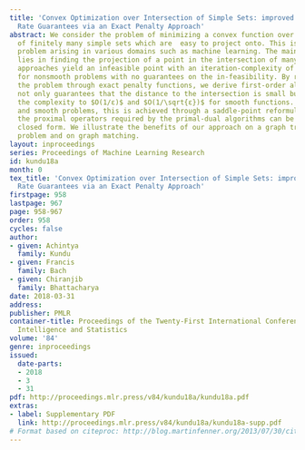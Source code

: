 ```yaml
---
title: 'Convex Optimization over Intersection of Simple Sets: improved Convergence
  Rate Guarantees via an Exact Penalty Approach'
abstract: We consider the problem of minimizing a convex function over the intersection
  of finitely many simple sets which are  easy to project onto. This is an important
  problem arising in various domains such as machine learning. The main difficulty
  lies in finding the projection of a point in the intersection of many sets. Existing
  approaches yield an infeasible point with an iteration-complexity of $O(1/ε^2)$
  for nonsmooth problems with no guarantees on the in-feasibility. By reformulating
  the problem through exact penalty functions, we derive first-order algorithms which
  not only guarantees that the distance to the intersection is small but also improve
  the complexity to $O(1/ε)$ and $O(1/\sqrt{ε})$ for smooth functions. For composite
  and smooth problems, this is achieved through a saddle-point reformulation where
  the proximal operators required by the primal-dual algorithms can be computed in
  closed form. We illustrate the benefits of our approach on a graph transduction
  problem and on graph matching.
layout: inproceedings
series: Proceedings of Machine Learning Research
id: kundu18a
month: 0
tex_title: 'Convex Optimization over Intersection of Simple Sets: improved Convergence
  Rate Guarantees via an Exact Penalty Approach'
firstpage: 958
lastpage: 967
page: 958-967
order: 958
cycles: false
author:
- given: Achintya
  family: Kundu
- given: Francis
  family: Bach
- given: Chiranjib
  family: Bhattacharya
date: 2018-03-31
address: 
publisher: PMLR
container-title: Proceedings of the Twenty-First International Conference on Artificial
  Intelligence and Statistics
volume: '84'
genre: inproceedings
issued:
  date-parts:
  - 2018
  - 3
  - 31
pdf: http://proceedings.mlr.press/v84/kundu18a/kundu18a.pdf
extras:
- label: Supplementary PDF
  link: http://proceedings.mlr.press/v84/kundu18a/kundu18a-supp.pdf
# Format based on citeproc: http://blog.martinfenner.org/2013/07/30/citeproc-yaml-for-bibliographies/
---
```

